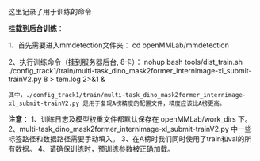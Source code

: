 
这里记录了用于训练的命令


**挂载到后台训练**：

1、首先需要进入mmdetection文件夹：
    cd openMMLab/mmdetection
    
2、执行训练命令（挂到服务器后台, 8卡）：
    nohup bash tools/dist_train.sh ./config_track1/train/multi-task_dino_mask2former_internimage-xl_submit-trainV2.py 8 > tem.log 2>&1 &
    
    其中，./config_track1/train/multi-task_dino_mask2former_internimage-xl_submit-trainV2.py 是用于复现A榜精度的配置文件，精度应该比A榜更高。
    
**注意**：
1、训练日志及模型权重文件都默认保存在 openMMLab/work_dirs 下。
2、multi-task_dino_mask2former_internimage-xl_submit-trainV2.py 中一些标签路径和数据路径需要手动填入。
3、在A榜时我们同时使用了train和val的所有数据。
4、请确保训练时，预训练参数被正确加载。
